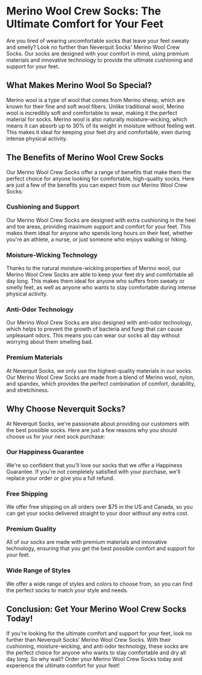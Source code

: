 # Merino Wool Crew Socks: The Ultimate Comfort for Your Feet

Are you tired of wearing uncomfortable socks that leave your feet sweaty and smelly? Look no further than Neverquit Socks' Merino Wool Crew Socks. Our socks are designed with your comfort in mind, using premium materials and innovative technology to provide the ultimate cushioning and support for your feet.

## What Makes Merino Wool So Special?

Merino wool is a type of wool that comes from Merino sheep, which are known for their fine and soft wool fibers. Unlike traditional wool, Merino wool is incredibly soft and comfortable to wear, making it the perfect material for socks. Merino wool is also naturally moisture-wicking, which means it can absorb up to 30% of its weight in moisture without feeling wet. This makes it ideal for keeping your feet dry and comfortable, even during intense physical activity.

## The Benefits of Merino Wool Crew Socks

Our Merino Wool Crew Socks offer a range of benefits that make them the perfect choice for anyone looking for comfortable, high-quality socks. Here are just a few of the benefits you can expect from our Merino Wool Crew Socks:

### Cushioning and Support

Our Merino Wool Crew Socks are designed with extra cushioning in the heel and toe areas, providing maximum support and comfort for your feet. This makes them ideal for anyone who spends long hours on their feet, whether you're an athlete, a nurse, or just someone who enjoys walking or hiking.

### Moisture-Wicking Technology

Thanks to the natural moisture-wicking properties of Merino wool, our Merino Wool Crew Socks are able to keep your feet dry and comfortable all day long. This makes them ideal for anyone who suffers from sweaty or smelly feet, as well as anyone who wants to stay comfortable during intense physical activity.

### Anti-Odor Technology

Our Merino Wool Crew Socks are also designed with anti-odor technology, which helps to prevent the growth of bacteria and fungi that can cause unpleasant odors. This means you can wear our socks all day without worrying about them smelling bad.

### Premium Materials

At Neverquit Socks, we only use the highest-quality materials in our socks. Our Merino Wool Crew Socks are made from a blend of Merino wool, nylon, and spandex, which provides the perfect combination of comfort, durability, and stretchiness.

## Why Choose Neverquit Socks?

At Neverquit Socks, we're passionate about providing our customers with the best possible socks. Here are just a few reasons why you should choose us for your next sock purchase:

### Our Happiness Guarantee

We're so confident that you'll love our socks that we offer a Happiness Guarantee. If you're not completely satisfied with your purchase, we'll replace your order or give you a full refund.

### Free Shipping

We offer free shipping on all orders over $75 in the US and Canada, so you can get your socks delivered straight to your door without any extra cost.

### Premium Quality

All of our socks are made with premium materials and innovative technology, ensuring that you get the best possible comfort and support for your feet.

### Wide Range of Styles

We offer a wide range of styles and colors to choose from, so you can find the perfect socks to match your style and needs.

## Conclusion: Get Your Merino Wool Crew Socks Today!

If you're looking for the ultimate comfort and support for your feet, look no further than Neverquit Socks' Merino Wool Crew Socks. With their cushioning, moisture-wicking, and anti-odor technology, these socks are the perfect choice for anyone who wants to stay comfortable and dry all day long. So why wait? Order your Merino Wool Crew Socks today and experience the ultimate comfort for your feet!